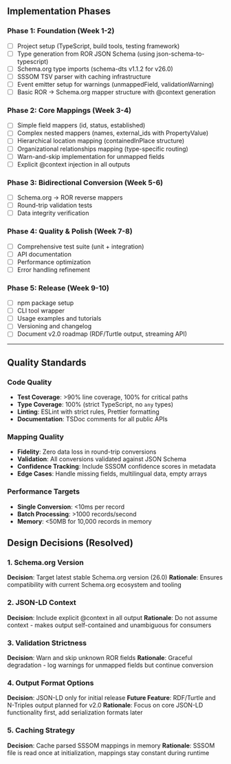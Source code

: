 ## Implementation Phases

### Phase 1: Foundation (Week 1-2)
- [ ] Project setup (TypeScript, build tools, testing framework)
- [ ] Type generation from ROR JSON Schema (using json-schema-to-typescript)
- [ ] Schema.org type imports (schema-dts v1.1.2 for v26.0)
- [ ] SSSOM TSV parser with caching infrastructure
- [ ] Event emitter setup for warnings (unmappedField, validationWarning)
- [ ] Basic ROR -> Schema.org mapper structure with @context generation

### Phase 2: Core Mappings (Week 3-4)
- [ ] Simple field mappers (id, status, established)
- [ ] Complex nested mappers (names, external_ids with PropertyValue)
- [ ] Hierarchical location mapping (containedInPlace structure)
- [ ] Organizational relationships mapping (type-specific routing)
- [ ] Warn-and-skip implementation for unmapped fields
- [ ] Explicit @context injection in all outputs

### Phase 3: Bidirectional Conversion (Week 5-6)
- [ ] Schema.org -> ROR reverse mappers
- [ ] Round-trip validation tests
- [ ] Data integrity verification

### Phase 4: Quality & Polish (Week 7-8)
- [ ] Comprehensive test suite (unit + integration)
- [ ] API documentation
- [ ] Performance optimization
- [ ] Error handling refinement

### Phase 5: Release (Week 9-10)
- [ ] npm package setup
- [ ] CLI tool wrapper
- [ ] Usage examples and tutorials
- [ ] Versioning and changelog
- [ ] Document v2.0 roadmap (RDF/Turtle output, streaming API)

---

## Quality Standards

### Code Quality
- **Test Coverage**: >90% line coverage, 100% for critical paths
- **Type Coverage**: 100% (strict TypeScript, no `any` types)
- **Linting**: ESLint with strict rules, Prettier formatting
- **Documentation**: TSDoc comments for all public APIs

### Mapping Quality
- **Fidelity**: Zero data loss in round-trip conversions
- **Validation**: All conversions validated against JSON Schema
- **Confidence Tracking**: Include SSSOM confidence scores in metadata
- **Edge Cases**: Handle missing fields, multilingual data, empty arrays

### Performance Targets
- **Single Conversion**: <10ms per record
- **Batch Processing**: >1000 records/second
- **Memory**: <50MB for 10,000 records in memory

## Design Decisions (Resolved)

### 1. Schema.org Version
**Decision**: Target latest stable Schema.org version (26.0)
**Rationale**: Ensures compatibility with current Schema.org ecosystem and tooling

### 2. JSON-LD Context
**Decision**: Include explicit @context in all output
**Rationale**: Do not assume context - makes output self-contained and unambiguous for consumers

### 3. Validation Strictness
**Decision**: Warn and skip unknown ROR fields
**Rationale**: Graceful degradation - log warnings for unmapped fields but continue conversion

### 4. Output Format Options
**Decision**: JSON-LD only for initial release
**Future Feature**: RDF/Turtle and N-Triples output planned for v2.0
**Rationale**: Focus on core JSON-LD functionality first, add serialization formats later

### 5. Caching Strategy
**Decision**: Cache parsed SSSOM mappings in memory
**Rationale**: SSSOM file is read once at initialization, mappings stay constant during runtime

